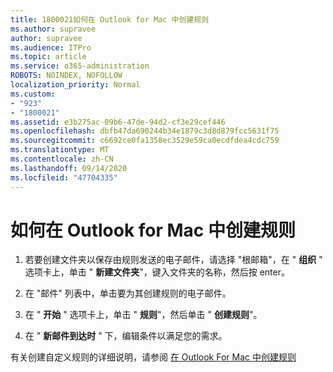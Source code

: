 ```yaml
---
title: 1800021如何在 Outlook for Mac 中创建规则
ms.author: supravee
author: supravee
ms.audience: ITPro
ms.topic: article
ms.service: o365-administration
ROBOTS: NOINDEX, NOFOLLOW
localization_priority: Normal
ms.custom:
- "923"
- "1800021"
ms.assetid: e3b275ac-09b6-47de-94d2-cf3e29cef446
ms.openlocfilehash: dbfb47da690244b34e1879c3d8d879fcc5631f75
ms.sourcegitcommit: c6692ce0fa1358ec3529e59ca0ecdfdea4cdc759
ms.translationtype: MT
ms.contentlocale: zh-CN
ms.lasthandoff: 09/14/2020
ms.locfileid: "47704335"
---
```

# <a name="how-to-create-a-rule-in-outlook-for-mac"></a>如何在 Outlook for Mac 中创建规则

1. 若要创建文件夹以保存由规则发送的电子邮件，请选择 "根邮箱"，在 " **组织** " 选项卡上，单击 " **新建文件夹**"，键入文件夹的名称，然后按 enter。

2. 在 "邮件" 列表中，单击要为其创建规则的电子邮件。

3. 在 " **开始** " 选项卡上，单击 " **规则**"，然后单击 " **创建规则**"。

4. 在 " **新邮件到达时** " 下，编辑条件以满足您的需求。 

有关创建自定义规则的详细说明，请参阅 [在 Outlook For Mac 中创建规则](https://aka.ms/AA1uy0v)
  